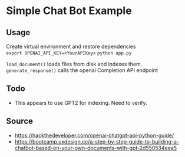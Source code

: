 # Simple Chat Bot Example

## Usage

Create virtual environment and restore dependencies  
`export OPENAI_API_KEY=<YourAPIKey>`
`python app.py`  

`load_document()` loads files from disk and indexes them.  
`generate_response()` calls the openai Completion API endpoint

## Todo

* This appears to use GPT2 for indexing. Need to verify.

## Source
* https://hackthedeveloper.com/openai-chatgpt-api-python-guide/  
* https://bootcamp.uxdesign.cc/a-step-by-step-guide-to-building-a-chatbot-based-on-your-own-documents-with-gpt-2d550534eea5
